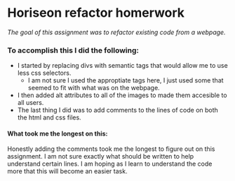# Horiseon refactor homerwork

*The goal of this assignment was to refactor existing code from a webpage.*

### To accomplish this I did the following:

* I started by replacing divs with semantic tags that would allow me to use less css selectors.
    * I am not sure I used the approptiate tags here, I just used some that seemed to fit with what was on the webpage. 
* I then added alt attributes to all of the images to made them accesible to all users.
* The last thing I did was to add comments to the lines of code on both the html and css files.

#### What took me the longest on this:

Honestly adding the comments took me the longest to figure out on this assignment. I am not sure exactly what should be written to help understand certain lines. I am hoping as I learn to understand the code more that this will become an easier task.